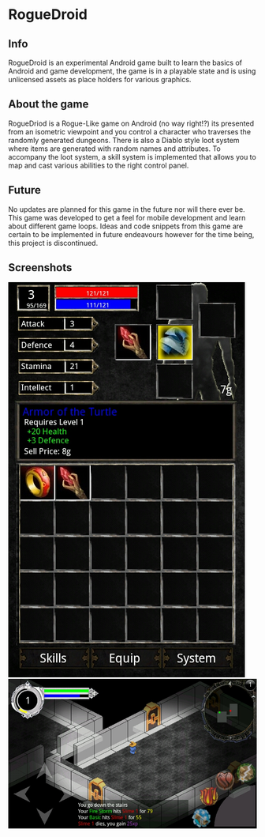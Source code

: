 # RogueDroid

## Info
RogueDroid is an experimental Android game built to learn the basics of Android and game development, the game is in a playable state
and is using unlicensed assets as place holders for various graphics.

## About the game
RogueDriod is a Rogue-Like game on Android (no way right!?) its presented from an isometric viewpoint and you control a character
who traverses the randomly generated dungeons. There is also a Diablo style loot system where items are generated with random names
and attributes. To accompany the loot system, a skill system is implemented that allows you to map and cast various abilities to the 
right control panel.

## Future
No updates are planned for this game in the future nor will there ever be.  This game was developed to get a feel for mobile development
and learn about different game loops.  Ideas and code snippets from this game are certain to be implemented in future endeavours however for the time
being, this project is discontinued.


## Screenshots
![Item Screen](/assets/2013.03.10-13.37.46.jpeg "Item Screen")
![Game Screen](/assets/2013.03.10-13.46.18.jpeg "Game Screen")